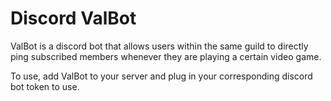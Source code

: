 # Discord ValBot
 
ValBot is a discord bot that allows users within the same guild to directly ping subscribed members whenever they are playing a certain video game.

To use, add ValBot to your server and plug in your corresponding discord bot token to use.
